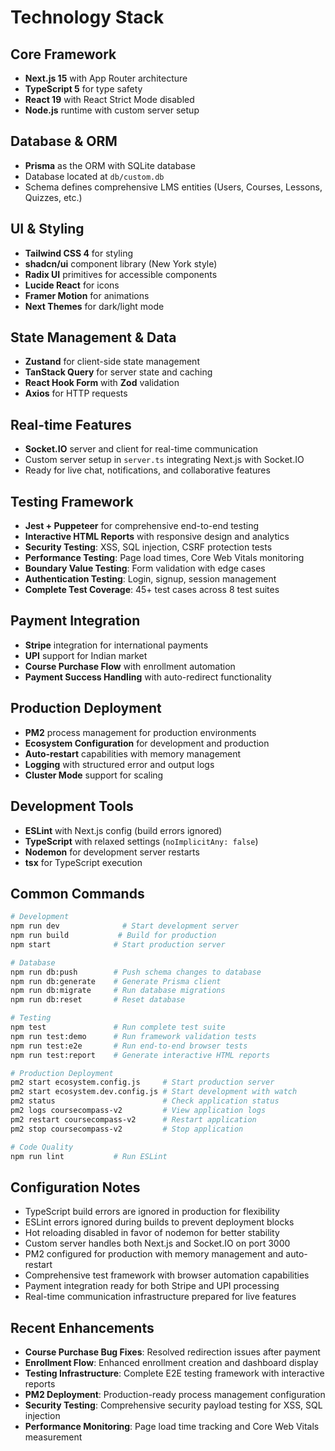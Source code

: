 # Technology Stack

## Core Framework
- **Next.js 15** with App Router architecture
- **TypeScript 5** for type safety
- **React 19** with React Strict Mode disabled
- **Node.js** runtime with custom server setup

## Database & ORM
- **Prisma** as the ORM with SQLite database
- Database located at `db/custom.db`
- Schema defines comprehensive LMS entities (Users, Courses, Lessons, Quizzes, etc.)

## UI & Styling
- **Tailwind CSS 4** for styling
- **shadcn/ui** component library (New York style)
- **Radix UI** primitives for accessible components
- **Lucide React** for icons
- **Framer Motion** for animations
- **Next Themes** for dark/light mode

## State Management & Data
- **Zustand** for client-side state management
- **TanStack Query** for server state and caching
- **React Hook Form** with **Zod** validation
- **Axios** for HTTP requests

## Real-time Features
- **Socket.IO** server and client for real-time communication
- Custom server setup in `server.ts` integrating Next.js with Socket.IO
- Ready for live chat, notifications, and collaborative features

## Testing Framework
- **Jest + Puppeteer** for comprehensive end-to-end testing
- **Interactive HTML Reports** with responsive design and analytics
- **Security Testing**: XSS, SQL injection, CSRF protection tests
- **Performance Testing**: Page load times, Core Web Vitals monitoring
- **Boundary Value Testing**: Form validation with edge cases
- **Authentication Testing**: Login, signup, session management
- **Complete Test Coverage**: 45+ test cases across 8 test suites

## Payment Integration
- **Stripe** integration for international payments
- **UPI** support for Indian market
- **Course Purchase Flow** with enrollment automation
- **Payment Success Handling** with auto-redirect functionality

## Production Deployment
- **PM2** process management for production environments
- **Ecosystem Configuration** for development and production
- **Auto-restart** capabilities with memory management
- **Logging** with structured error and output logs
- **Cluster Mode** support for scaling

## Development Tools
- **ESLint** with Next.js config (build errors ignored)
- **TypeScript** with relaxed settings (`noImplicitAny: false`)
- **Nodemon** for development server restarts
- **tsx** for TypeScript execution

## Common Commands

```bash
# Development
npm run dev              # Start development server
npm run build           # Build for production
npm start              # Start production server

# Database
npm run db:push        # Push schema changes to database
npm run db:generate    # Generate Prisma client
npm run db:migrate     # Run database migrations
npm run db:reset       # Reset database

# Testing
npm test               # Run complete test suite
npm run test:demo      # Run framework validation tests
npm run test:e2e       # Run end-to-end browser tests
npm run test:report    # Generate interactive HTML reports

# Production Deployment
pm2 start ecosystem.config.js     # Start production server
pm2 start ecosystem.dev.config.js # Start development with watch
pm2 status                        # Check application status
pm2 logs coursecompass-v2         # View application logs
pm2 restart coursecompass-v2      # Restart application
pm2 stop coursecompass-v2         # Stop application

# Code Quality
npm run lint           # Run ESLint
```

## Configuration Notes
- TypeScript build errors are ignored in production for flexibility
- ESLint errors ignored during builds to prevent deployment blocks
- Hot reloading disabled in favor of nodemon for better stability
- Custom server handles both Next.js and Socket.IO on port 3000
- PM2 configured for production with memory management and auto-restart
- Comprehensive test framework with browser automation capabilities
- Payment integration ready for both Stripe and UPI processing
- Real-time communication infrastructure prepared for live features

## Recent Enhancements
- **Course Purchase Bug Fixes**: Resolved redirection issues after payment
- **Enrollment Flow**: Enhanced enrollment creation and dashboard display
- **Testing Infrastructure**: Complete E2E testing framework with interactive reports
- **PM2 Deployment**: Production-ready process management configuration
- **Security Testing**: Comprehensive security payload testing for XSS, SQL injection
- **Performance Monitoring**: Page load time tracking and Core Web Vitals measurement